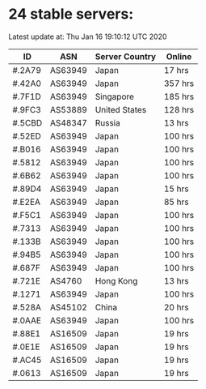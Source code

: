 # 24 stable servers:

Latest update at: Thu Jan 16 19:10:12 UTC 2020

| ID | ASN | Server Country | Online |
| -- | --- | -------------- | ------ |
| #.2A79 | AS63949 | Japan | 17 hrs |
| #.42A0 | AS63949 | Japan | 357 hrs |
| #.7F1D | AS63949 | Singapore | 185 hrs |
| #.9FC3 | AS53889 | United States | 128 hrs |
| #.5CBD | AS48347 | Russia | 13 hrs |
| #.52ED | AS63949 | Japan | 100 hrs |
| #.B016 | AS63949 | Japan | 100 hrs |
| #.5812 | AS63949 | Japan | 100 hrs |
| #.6B62 | AS63949 | Japan | 100 hrs |
| #.89D4 | AS63949 | Japan | 15 hrs |
| #.E2EA | AS63949 | Japan | 85 hrs |
| #.F5C1 | AS63949 | Japan | 100 hrs |
| #.7313 | AS63949 | Japan | 100 hrs |
| #.133B | AS63949 | Japan | 100 hrs |
| #.94B5 | AS63949 | Japan | 100 hrs |
| #.687F | AS63949 | Japan | 100 hrs |
| #.721E | AS4760 | Hong Kong | 13 hrs |
| #.1271 | AS63949 | Japan | 100 hrs |
| #.528A | AS45102 | China | 20 hrs |
| #.0AAE | AS63949 | Japan | 100 hrs |
| #.88E1 | AS16509 | Japan | 19 hrs |
| #.0E1E | AS16509 | Japan | 19 hrs |
| #.AC45 | AS16509 | Japan | 19 hrs |
| #.0613 | AS16509 | Japan | 19 hrs |

